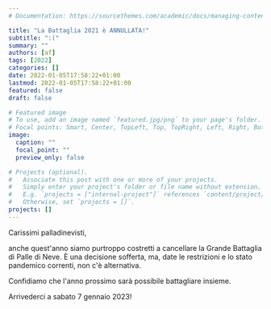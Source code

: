 ```yaml
---
# Documentation: https://sourcethemes.com/academic/docs/managing-content/

title: "La Battaglia 2021 è ANNULLATA!"
subtitle: ":("
summary: ""
authors: [af]
tags: [2022]
categories: []
date: 2022-01-05T17:58:22+01:00
lastmod: 2022-01-05T17:58:22+01:00
featured: false
draft: false

# Featured image
# To use, add an image named `featured.jpg/png` to your page's folder.
# Focal points: Smart, Center, TopLeft, Top, TopRight, Left, Right, BottomLeft, Bottom, BottomRight.
image:
  caption: ""
  focal_point: ""
  preview_only: false

# Projects (optional).
#   Associate this post with one or more of your projects.
#   Simply enter your project's folder or file name without extension.
#   E.g. `projects = ["internal-project"]` references `content/project/deep-learning/index.md`.
#   Otherwise, set `projects = []`.
projects: []
---
```


Carissimi palladinevisti,

anche quest'anno siamo purtroppo costretti a cancellare la Grande Battaglia di Palle di Neve.
È una decisione sofferta, ma, date le restrizioni e lo stato pandemico correnti, non c'è alternativa.

Confidiamo che l'anno prossimo sarà possibile battagliare insieme.

Arrivederci a sabato 7 gennaio 2023!
